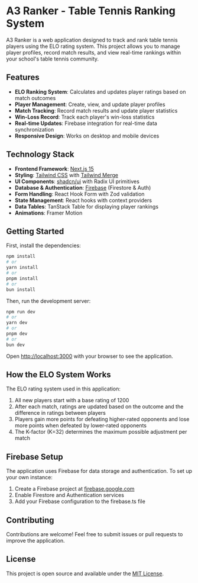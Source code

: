 # A3 Ranker - Table Tennis Ranking System

A3 Ranker is a web application designed to track and rank table tennis players using the ELO rating system. This project allows you to manage player profiles, record match results, and view real-time rankings within your school's table tennis community.

## Features

- **ELO Ranking System**: Calculates and updates player ratings based on match outcomes
- **Player Management**: Create, view, and update player profiles
- **Match Tracking**: Record match results and update player statistics
- **Win-Loss Record**: Track each player's win-loss statistics
- **Real-time Updates**: Firebase integration for real-time data synchronization
- **Responsive Design**: Works on desktop and mobile devices

## Technology Stack

- **Frontend Framework**: [Next.js 15](https://nextjs.org/)
- **Styling**: [Tailwind CSS](https://tailwindcss.com/) with [Tailwind Merge](https://github.com/dcastil/tailwind-merge)
- **UI Components**: [shadcn/ui](https://ui.shadcn.com/) with Radix UI primitives
- **Database & Authentication**: [Firebase](https://firebase.google.com/) (Firestore & Auth)
- **Form Handling**: React Hook Form with Zod validation
- **State Management**: React hooks with context providers
- **Data Tables**: TanStack Table for displaying player rankings
- **Animations**: Framer Motion

## Getting Started

First, install the dependencies:

```bash
npm install
# or
yarn install
# or
pnpm install
# or
bun install
```

Then, run the development server:

```bash
npm run dev
# or
yarn dev
# or
pnpm dev
# or
bun dev
```

Open [http://localhost:3000](http://localhost:3000) with your browser to see the application.

## How the ELO System Works

The ELO rating system used in this application:

1. All new players start with a base rating of 1200
2. After each match, ratings are updated based on the outcome and the difference in ratings between players
3. Players gain more points for defeating higher-rated opponents and lose more points when defeated by lower-rated opponents
4. The K-factor (K=32) determines the maximum possible adjustment per match

## Firebase Setup

The application uses Firebase for data storage and authentication. To set up your own instance:

1. Create a Firebase project at [firebase.google.com](https://firebase.google.com/)
2. Enable Firestore and Authentication services
3. Add your Firebase configuration to the firebase.ts file

## Contributing

Contributions are welcome! Feel free to submit issues or pull requests to improve the application.

## License

This project is open source and available under the [MIT License](LICENSE).
